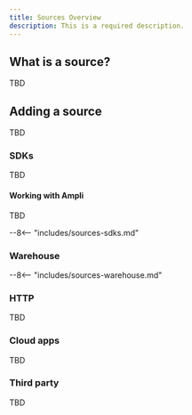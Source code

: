 ```yaml
---
title: Sources Overview
description: This is a required description. 
---
```


## What is a source?
TBD

## Adding a source
TBD

### SDKs
TBD

#### Working with Ampli
TBD

<!-- Consider breaking out SDKs by Web, Mobile, Server -->

--8<-- "includes/sources-sdks.md"

### Warehouse

--8<-- "includes/sources-warehouse.md"

### HTTP
TBD

### Cloud apps
TBD

### Third party

<!-- Shopify, GTM, Adobe, Segment, mParticle, Rudderstack -->

TBD